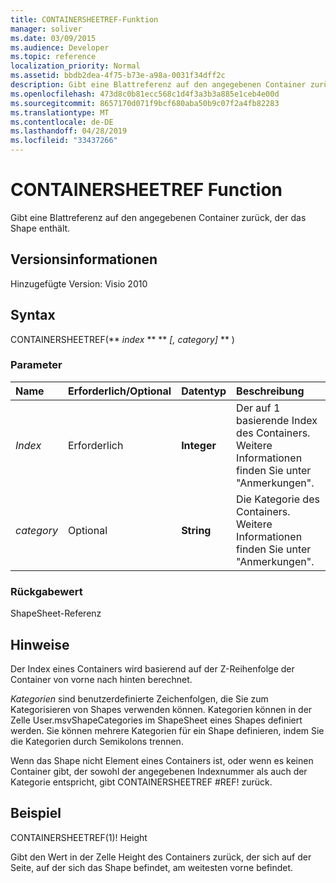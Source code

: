 ```yaml
---
title: CONTAINERSHEETREF-Funktion
manager: soliver
ms.date: 03/09/2015
ms.audience: Developer
ms.topic: reference
localization_priority: Normal
ms.assetid: bbdb2dea-4f75-b73e-a98a-0031f34dff2c
description: Gibt eine Blattreferenz auf den angegebenen Container zurück, der das Shape enthält.
ms.openlocfilehash: 473d8c0b81ecc568c1d4f3a3b3a885e1ceb4e00d
ms.sourcegitcommit: 8657170d071f9bcf680aba50b9c07f2a4fb82283
ms.translationtype: MT
ms.contentlocale: de-DE
ms.lasthandoff: 04/28/2019
ms.locfileid: "33437266"
---
```

# <a name="containersheetref-function"></a>CONTAINERSHEETREF Function

Gibt eine Blattreferenz auf den angegebenen Container zurück, der das Shape enthält.
  
## <a name="version-information"></a>Versionsinformationen

Hinzugefügte Version: Visio 2010
 
  
## <a name="syntax"></a>Syntax

CONTAINERSHEETREF(** *index* ** ** *[, category]* ** ) 
  
### <a name="parameters"></a>Parameter

|**Name**|**Erforderlich/Optional**|**Datentyp**|**Beschreibung**|
|:-----|:-----|:-----|:-----|
| _Index_ <br/> |Erforderlich  <br/> |**Integer** <br/> |Der auf 1 basierende Index des Containers. Weitere Informationen finden Sie unter "Anmerkungen".  <br/> |
| _category_ <br/> |Optional  <br/> |**String** <br/> |Die Kategorie des Containers. Weitere Informationen finden Sie unter "Anmerkungen".  <br/> |
   
### <a name="return-value"></a>Rückgabewert

ShapeSheet-Referenz
  
## <a name="remarks"></a>Hinweise

Der Index eines Containers wird basierend auf der Z-Reihenfolge der Container von vorne nach hinten berechnet.
  
 *Kategorien*  sind benutzerdefinierte Zeichenfolgen, die Sie zum Kategorisieren von Shapes verwenden können. Kategorien können in der Zelle User.msvShapeCategories im ShapeSheet eines Shapes definiert werden. Sie können mehrere Kategorien für ein Shape definieren, indem Sie die Kategorien durch Semikolons trennen. 
  
Wenn das Shape nicht Element eines Containers ist, oder wenn es keinen Container gibt, der sowohl der angegebenen Indexnummer als auch der Kategorie entspricht, gibt CONTAINERSHEETREF #REF! zurück.
  
## <a name="example"></a>Beispiel

CONTAINERSHEETREF(1)! Height 
  
Gibt den Wert in der Zelle Height des Containers zurück, der sich auf der Seite, auf der sich das Shape befindet, am weitesten vorne befindet. 
  


